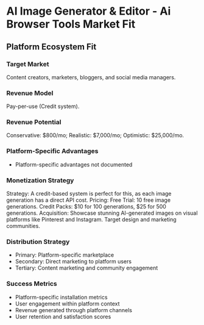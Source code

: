 # AI Image Generator & Editor - Ai Browser Tools Market Fit

## Platform Ecosystem Fit

### Target Market
Content creators, marketers, bloggers, and social media managers.

### Revenue Model
Pay-per-use (Credit system).

### Revenue Potential
Conservative: $800/mo; Realistic: $7,000/mo; Optimistic: $25,000/mo.

### Platform-Specific Advantages
- Platform-specific advantages not documented

### Monetization Strategy
Strategy: A credit-based system is perfect for this, as each image generation has a direct API cost. Pricing: Free Trial: 10 free image generations. Credit Packs: $10 for 100 generations, $25 for 500 generations. Acquisition: Showcase stunning AI-generated images on visual platforms like Pinterest and Instagram. Target design and marketing communities.

### Distribution Strategy
- Primary: Platform-specific marketplace
- Secondary: Direct marketing to platform users
- Tertiary: Content marketing and community engagement

### Success Metrics
- Platform-specific installation metrics
- User engagement within platform context
- Revenue generated through platform channels
- User retention and satisfaction scores
